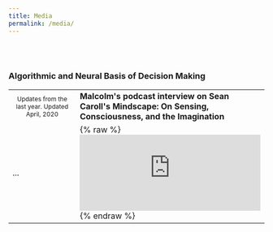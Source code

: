 ```yaml
---
title: Media
permalink: /media/
---
```

<br><br>

### Algorithmic and Neural Basis of Decision Making



<table class="recent">        
        <tr>
            <td style="text-align:center; font-size:75%;">
                Updates from the last year. Updated April, 2020</td>
            <td style="text-align:left;font-weight: bold;">
                Malcolm's podcast interview on Sean Caroll's Mindscape: 
                    On Sensing, Consciousness, and the Imagination</td>
        </tr>       
        <tr>
            <td> ... </td>
            <td> 
                    {% raw %}
                    <iframe src="https://art19.com/shows/sean-carrolls-mindscape/episodes/e1b941fa-0a10-4f73-8a5a-1d916290d413/embed?theme=dark-blue" width="100%" frameborder="no" border="0" marginwidth="0" scrolling="no"></iframe>
                    {% endraw %}
            </td>
        </tr>
</table>
